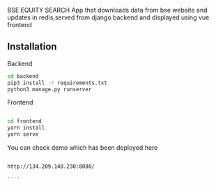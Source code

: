 

BSE EQUITY SEARCH App that downloads data from bse website and updates in redis,served from django backend and displayed using vue frontend




## Installation

Backend

```sh
cd backend
pip3 install -r requirements.txt
python3 manage.py runserver
```

Frontend

```sh

cd frontend
yarn install
yarn serve

```

You can check demo which has been deployed here
```sh

http://134.209.148.230:8080/

''''

